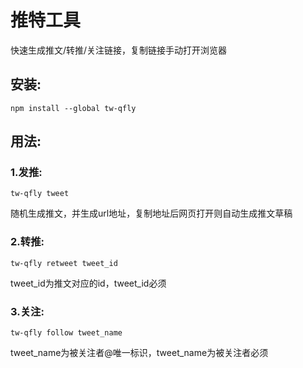 
# 推特工具

快速生成推文/转推/关注链接，复制链接手动打开浏览器

## 安装:

```
npm install --global tw-qfly
```

## 用法:

### 1.发推:

```
tw-qfly tweet
```
随机生成推文，并生成url地址，复制地址后网页打开则自动生成推文草稿


### 2.转推:

```
tw-qfly retweet tweet_id
```

tweet_id为推文对应的id，tweet_id必须

### 3.关注:

```
tw-qfly follow tweet_name
```
tweet_name为被关注者@唯一标识，tweet_name为被关注者必须
